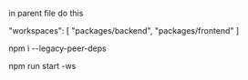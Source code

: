 in parent file do this

  "workspaces": [
      "packages/backend",
      "packages/frontend"
  ]

  
  npm i --legacy-peer-deps


  npm run start -ws 